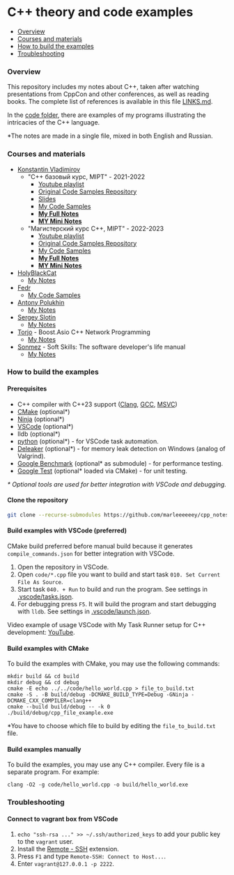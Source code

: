 # C++ theory and code examples

- [Overview](#overview)
- [Courses and materials](#courses-and-materials)
- [How to build the examples](#how-to-build-the-examples)
- [Troubleshooting](#troubleshooting)

### Overview

This repository includes my notes about C++, taken after watching presentations from CppCon and other conferences, as well as reading books. The complete list of references is available in this file [LINKS.md](/LINKS.md).

In the [code folder](/code), there are examples of my programs illustrating the intricacies of the C++ language.

*The notes are made in a single file, mixed in both English and Russian.

### Courses and materials

- [Konstantin Vladimirov](https://github.com/tilir)
  - "C++ базовый курс, MIPT" - 2021-2022
    - [Youtube playlist](https://www.youtube.com/playlist?list=PL3BR09unfgciJ1_K_E914nohpiOiHnpsK)
    - [Original Code Samples Repository](https://github.com/tilir/cpp-graduate)
    - [Slides](https://sourceforge.net/projects/cpp-lects-rus/files/cpp-graduate/)
    - [My Code Samples](/code/tilir_basics/)
    - [**My Full Notes**](2024-07-18_0010_TILIR_BASICS_FULL.md)
    - [**MY Mini Notes**](2024-07-18_0020_TILIR_BASICS_MINI.md)
  - "Магистерский курс C++, MIPT" - 2022-2023
    - [Youtube playlist](https://www.youtube.com/playlist?list=PL3BR09unfgcgf7R88ZQRQqWOdLy4pRW2h)
    - [Original Code Samples Repository](https://github.com/tilir/cpp-masters)
    - [My Code Samples](/code/tilir_masters/)
    - [**My Full Notes**](2024-08-09_0010_TILIR_MASTERS_FULL.md)
    - [**MY Mini Notes**](2024-08-09_0020_TILIR_MASTERS_MINI.md)
- [HolyBlackCat](https://github.com/HolyBlackCat)
  - [My Notes](2024-08-08_0010_HolyBlackCat.md)
- [Fedr](https://github.com/Fedr)
  - [My Code Samples](/code/fedr/)
- [Antony Polukhin](https://github.com/apolukhin)
  - [My Notes](2024-08-10_0010_POLUKHIN.md)
- [Sergey Slotin](https://github.com/sslotin)
  - [My Notes](2024-08-12_0010_SERGEY_SLOTIN_FULL.md)
- [Torjo](https://github.com/jtorjo) - Boost.Asio C++ Network Programming
  - [My Notes](2024-09-04_0300_Torjo_Boost_Asio.md)
- [Sonmez](https://simpleprogrammer.com) - Soft Skills: The software developer's life manual
  - [My Notes](2024-09-09_0046_Sonmez_Soft_Skills.md)

### How to build the examples

#### Prerequisites

- C++ compiler with C++23 support ([Clang](https://clang.llvm.org), [GCC](https://gcc.gnu.org), [MSVC](https://visualstudio.microsoft.com/vs/features/cplusplus/))
- [CMake](https://cmake.org) (optional*)
- [Ninja](https://ninja-build.org) (optional*)
- [VSCode](https://code.visualstudio.com) (optional*)
- lldb (optional*)
- [python](https://www.python.org) (optional*) - for VSCode task automation.
- [Deleaker](https://www.deleaker.com) (optional*) - for memory leak detection on Windows (analog of Valgrind).
- [Google Benchmark](https://github.com/google/benchmark) (optional* as submodule) - for performance testing.
- [Google Test](https://google.github.io/googletest/) (optional* loaded via CMake) - for unit testing.

_* Optional tools are used for better integration with VSCode and debugging._

#### Clone the repository

```bash
git clone --recurse-submodules https://github.com/marleeeeeey/cpp_notes.git
```

#### Build examples with VSCode (preferred)

CMake build preferred before manual build because it generates `compile_commands.json` for better integration with VSCode.

1. Open the repository in VSCode.
2. Open `code/*.cpp` file you want to build and start task `010. Set Current File As Source`.
3. Start task `040. + Run` to build and run the program. See settings in [.vscode/tasks.json](.vscode/tasks.json).
4. For debugging press `F5`. It will build the program and start debugging with `lldb`. See settings in [.vscode/launch.json](.vscode/launch.json).

Video example of usage VSCode with My Task Runner setup for C++ development: [YouTube](https://www.youtube.com/watch?v=-Tg7pT-8Rhc).

#### Build examples with CMake

To build the examples with CMake, you may use the following commands:

```
mkdir build && cd build
mkdir debug && cd debug
cmake -E echo ../../code/hello_world.cpp > file_to_build.txt
cmake -S . -B build/debug -DCMAKE_BUILD_TYPE=Debug -GNinja -DCMAKE_CXX_COMPILER=clang++
cmake --build build/debug -- -k 0
./build/debug/cpp_file_example.exe
```

*You have to choose which file to build by editing the `file_to_build.txt` file.

#### Build examples manually

To build the examples, you may use any C++ compiler. Every file is a separate program. For example:

```
clang -O2 -g code/hello_world.cpp -o build/hello_world.exe
```

### Troubleshooting

#### Connect to vagrant box from VSCode

1. `echo "ssh-rsa ..." >> ~/.ssh/authorized_keys` to add your public key to the `vagrant` user.
1. Install the [Remote - SSH](https://marketplace.visualstudio.com/items?itemName=ms-vscode-remote.remote-ssh) extension.
2. Press `F1` and type `Remote-SSH: Connect to Host...`.
3. Enter `vagrant@127.0.0.1 -p 2222`.
